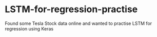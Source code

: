 # LSTM-for-regression-practise
Found some Tesla Stock data online and wanted to practise LSTM for regression using Keras

